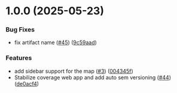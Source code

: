 # 1.0.0 (2025-05-23)


### Bug Fixes

* fix artifact name ([#45](https://github.com/Local-Connectivity-Lab/ccn-coverage-vis/issues/45)) ([9c59aad](https://github.com/Local-Connectivity-Lab/ccn-coverage-vis/commit/9c59aad6ed5405777669e9bee2eca1e00c3c3bf0))


### Features

* add sidebar support for the map ([#3](https://github.com/Local-Connectivity-Lab/ccn-coverage-vis/issues/3)) ([004345f](https://github.com/Local-Connectivity-Lab/ccn-coverage-vis/commit/004345f4241a66f8a753063afd34f6ad44299344))
* Stabilize coverage web app and add auto sem versioning ([#44](https://github.com/Local-Connectivity-Lab/ccn-coverage-vis/issues/44)) ([de0acf4](https://github.com/Local-Connectivity-Lab/ccn-coverage-vis/commit/de0acf4050016da3260a17312ac8e63f95ba6fc1))
